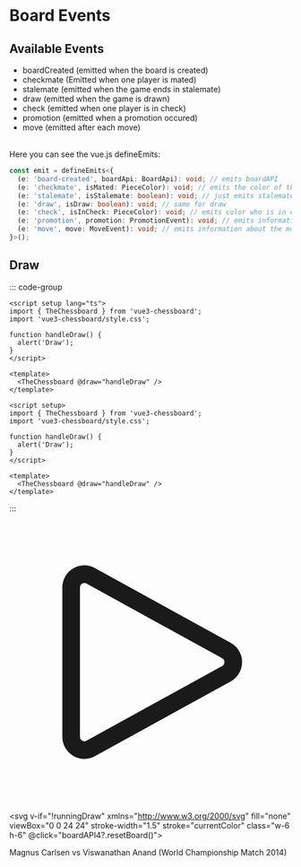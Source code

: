 <script setup>
import { ref } from 'vue';
import { TheChessboard } from '../../dist/vue3-chessboard';

const boardAPI2 = ref(null);
const boardAPI3 = ref(null);
const boardAPI4 = ref(null);
const runningDraw = ref(false);
const checkMoves = ['e4', 'f5', 'Qh5'];
const drawMoves = ["e4", "e5", "Nf3", "Nc6", "Bb5", "Nf6", "O-O", "Nxe4", "d4", "Nd6", "Bxc6", "dxc6", "dxe5", "Nf5", "Qxd8+", "Kxd8", "h3", "Ke8", "Nc3", "h5", "Bf4", "Be7", "Rad1", "Be6", "Ng5", "Rh6", "g3", "Bxg5", "Bxg5", "Rg6", "h4", "f6", "exf6", "gxf6", "Bf4", "Nxh4", "f3", "Rd8", "Kf2", "Rxd1", "Nxd1", "Nf5", "Rh1", "Bxa2", "Rxh5", "Be6", "g4", "Nd6", "Rh7", "Nf7", "Ne3", "Kd8", "Nf5", "c5", "Ng3", "Ne5", "Rh8+", "Rg8", "Bxe5", "fxe5", "Rh5", "Bxg4", "fxg4", "Rxg4", "Rxe5", "b6", "Ne4", "Rh4", "Ke2", "Rh6", "b3", "Kd7", "Kd2", "Kc6", "Nc3", "a6", "Re4", "Rh2+", "Kc1", "Rh1+", "Kb2", "Rh6", "Nd1", "Rg6", "Ne3", "Rh6", "Re7", "Rh2", "Re6+", "Kb7", "Kc3", "Rh4", "Kb2", "Rh2", "Nd5", "Rd2", "Nf6", "Rf2", "Kc3", "Rf4", "Ne4", "Rh4", "Nf2", "Rh2", "Rf6", "Rh7", "Nd3", "Rh3", "Kd2", "Rh2+", "Rf2", "Rh4", "c4", "Rh3", "Kc2", "Rh7", "Nb2", "Rh5", "Re2", "Rg5", "Nd1", "b5", "Nc3", "c6", "Ne4", "Rh5", "Nf6", "Rg5", "Re7+", "Kb6", "Nd7+", "Ka5", "Re4", "Rg2+", "Kc1", "Rg1+", "Kd2", "Rg2+", "Ke1", "bxc4", "Rxc4", "Rg3", "Nxc5", "Kb5", "Rc2", "a5", "Kf2", "Rh3", "Rc1", "Kb4", "Ke2", "Rc3", "Nd3+", "Kxb3", "Ra1", "Kc4", "Nf2", "Kb5", "Rb1+", "Kc4", "Ne4", "Ra3", "Nd2+", "Kd5","Rh1", "a4", "Rh5+", "Kd4", "Rh4+", "Kc5", "Kd1", "Kb5", "Kc2", "Rg3", "Ne4", "Rg2+", "Kd3", "a3", "Nc3+", "Kb6", "Ra4", "a2", "Nxa2", "Rg3+", "Kc2", "Rg2+", "Kb3", "Rg3+", "Nc3", "Rh3", "Rb4+", "Kc7", "Rg4", "Rh7", "Kc4", "Rf7", "Rg5", "Kb6", "Na4+", "Kc7", "Kc5", "Kd7", "Kb6", "Rf1", "Nc5+", "Ke7", "Kxc6", "Rd1", "Rg6", "Kf7", "Rh6", "Rg1", "Kd5", "Rg5+", "Kd4", "Rg6", "Rh1", "Rg2", "Ne4", "Ra2", "Rf1+", "Ke7", "Nc3", "Rh2", "Nd5+", "Kd6", "Rf6+", "Kd7", "Nf4", "Rh1", "Rg6", "Rd1+", "Nd3", "Ke7", "Ra6", "Kd7", "Ke4", "Ke7", "Rc6", "Kd7", "Rc1", "Rxc1", "Nxc1"];

function emitDraw() {
  runningDraw.value = true;
  drawMoves.forEach((move, i) => {
    setTimeout(() => {
      if (move === 'Nxc1') {
        runningDraw.value = false;
      }
      boardAPI4?.value.move(move);
    }, i * 600);
  });
}

function handleDraw() {
  setTimeout(() => alert('Draw'), 200);
}
</script>

# Board Events

## Available Events

- boardCreated (emitted when the board is created)
- checkmate (Emitted when one player is mated)
- stalemate (emitted when the game ends in stalemate)
- draw (emitted when the game is drawn)
- check (emitted when one player is in check)
- promotion (emitted when a promotion occured)
- move (emitted after each move)

<br>
Here you can see the vue.js defineEmits:

```ts
const emit = defineEmits<{
  (e: 'board-created', boardApi: BoardApi): void; // emits boardAPI
  (e: 'checkmate', isMated: PieceColor): void; // emits the color of the mated player
  (e: 'stalemate', isStalemate: boolean): void; // just emits stalemate, the value is not interesting
  (e: 'draw', isDraw: boolean): void; // same for draw
  (e: 'check', isInCheck: PieceColor): void; // emits color who is in check
  (e: 'promotion', promotion: PromotionEvent): void; // emits information about the promotion
  (e: 'move', move: MoveEvent): void; // emits information about the move
}>();
```

## Draw

::: code-group

```vue [TypeScript]
<script setup lang="ts">
import { TheChessboard } from 'vue3-chessboard';
import 'vue3-chessboard/style.css';

function handleDraw() {
  alert('Draw');
}
</script>

<template>
  <TheChessboard @draw="handleDraw" />
</template>
```

```vue [JavaScript]
<script setup>
import { TheChessboard } from 'vue3-chessboard';
import 'vue3-chessboard/style.css';

function handleDraw() {
  alert('Draw');
}
</script>

<template>
  <TheChessboard @draw="handleDraw" />
</template>
```

:::

<div class="flex">
<svg xmlns="http://www.w3.org/2000/svg" fill="none" viewBox="0 0 24 24" stroke-width="1.5" stroke="currentColor" class="w-6 h-6" @click="emitDraw">
<path stroke-linecap="round" stroke-linejoin="round" d="M5.25 5.653c0-.856.917-1.398 1.667-.986l11.54 6.348a1.125 1.125 0 010 1.971l-11.54 6.347a1.125 1.125 0 01-1.667-.985V5.653z" />
</svg>

<svg v-if="!runningDraw" xmlns="http://www.w3.org/2000/svg" fill="none" viewBox="0 0 24 24" stroke-width="1.5" stroke="currentColor" class="w-6 h-6" @click="boardAPI4?.resetBoard()">
<path stroke-linecap="round" stroke-linejoin="round" d="M21 16.811c0 .864-.933 1.405-1.683.977l-7.108-4.062a1.125 1.125 0 010-1.953l7.108-4.062A1.125 1.125 0 0121 8.688v8.123zM11.25 16.811c0 .864-.933 1.405-1.683.977l-7.108-4.062a1.125 1.125 0 010-1.953L9.567 7.71a1.125 1.125 0 011.683.977v8.123z" />
</svg>

</div>

<p>Magnus Carlsen vs Viswanathan Anand (World Championship Match 2014)</p>

<div class="chessboard">
  <TheChessboard
    @board-created="(api) => (boardAPI4 = api)"
    @draw="handleDraw"
  />
</div>
